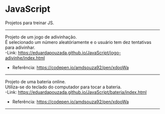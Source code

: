 # JavaScript
Projetos para treinar JS.

<hr>

Projeto de um jogo de adivinhação. <br>
É selecionado um número aleatóriamente e o usuário tem dez tentativas para adivinhar. <br>
-Link: <a href="https://eduardapouzada.github.io/JavaScript/jogo-adivinhe/index.html">https://eduardapouzada.github.io/JavaScript/jogo-adivinhe/index.html</a> <br>
- Referência: <a href="https://codepen.io/amdsouza92/pen/xdooWa">https://codepen.io/amdsouza92/pen/xdooWa</a>

<hr>

Projeto de uma bateria online. <br>
Utiliza-se do teclado do computador para tocar a bateria. <br>
-Link: <a href="https://eduardapouzada.github.io/JavaScript/bateria/index.html">https://eduardapouzada.github.io/JavaScript/bateria/index.html</a> <br>
- Referência:
<a href="https://codepen.io/amdsouza92/pen/xdooWa">https://codepen.io/amdsouza92/pen/xdooWa</a>

<hr>